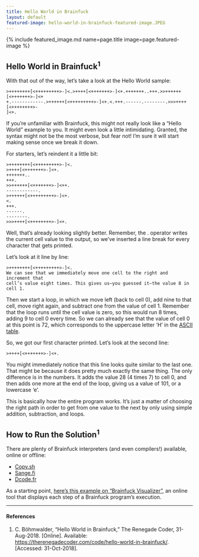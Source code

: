 ```yaml
---
title: Hello World in Brainfuck
layout: default
featured-image: hello-world-in-brainfuck-featured-image.JPEG
---
```


{% include featured_image.md name=page.title image=page.featured-image %}

## Hello World in Brainfuck<sup>1</sup>

With that out of the way, let’s take a look at the Hello World sample:

```brainfuck
>++++++++[<+++++++++>-]<.>++++[<+++++++>-]<+.+++++++..+++.>>++++++[<+++++++>-]<+
+.------------.>++++++[<+++++++++>-]<+.<.+++.------.--------.>>>++++[<++++++++>-
]<+.
```

If you’re unfamiliar with Brainfuck, this might not really look like a
“Hello World” example to you. It might even look a little intimidating.
Granted, the syntax might not be the most verbose, but fear not! I’m sure it
will start making sense once we break it down.

For starters, let’s reindent it a little bit:

```brainfuck
>++++++++[<+++++++++>-]<.
>++++[<+++++++>-]<+.
+++++++..
+++.
>>++++++[<+++++++>-]<++.
------------.
>++++++[<+++++++++>-]<+.
<.
+++.
------.
--------.
>>>++++[<++++++++>-]<+.
```

Well, that’s already looking slightly better. Remember, the . operator writes
the current cell value to the output, so we’ve inserted a line break for every
character that gets printed.

Let’s look at it line by line:

```brainfuck
>++++++++[<+++++++++>-]<.
We can see that we immediately move one cell to the right and increment that
cell’s value eight times. This gives us—you guessed it—the value 8 in cell 1.
```

Then we start a loop, in which we move left (back to cell 0), add nine to that
cell, move right again, and subtract one from the value of cell 1. Remember that
the loop runs until the cell value is zero, so this would run 8 times, adding 9
to cell 0 every time. So we can already see that the value of cell 0 at this
point is 72, which corresponds to the uppercase letter ‘H’ in the [ASCII table][2].

So, we got our first character printed. Let’s look at the second line:

```brainfuck
>++++[<+++++++>-]<+.
```

You might immediately notice that this line looks quite similar to the last one.
That might be because it does pretty much exactly the same thing. The only
difference is in the numbers. It adds the value 28 (4 times 7) to cell 0,
and then adds one more at the end of the loop, giving us a value of 101, or
a lowercase ‘e’.

This is basically how the entire program works. It’s just a matter of choosing
the right path in order to get from one value to the next by only using simple
addition, subtraction, and loops.

## How to Run the Solution<sup>1</sup>

There are plenty of Brainfuck interpreters (and even compilers!) available,
online or offline:

- [Copy.sh][3]
- [Sange.fi][4]
- [Dcode.fr][5]

As a starting point, [here’s this example on “Brainfuck Visualizer”][6], an online
tool that displays each step of a Brainfuck program’s execution.

[2]: http://www.asciitable.com/index/asciifull.gif
[3]: https://copy.sh/brainfuck/
[4]: https://sange.fi/esoteric/brainfuck/impl/interp/i.html
[5]: https://www.dcode.fr/brainfuck-language
[6]: https://fatiherikli.github.io/brainfuck-visualizer/#PisrKysrKysrWzwrKysrKysrKys+LV08Lgo+KysrK1s8KysrKysrKz4tXTwrLgorKysrKysrLi4KKysrLgo+PisrKysrK1s8KysrKysrKz4tXTwrKy4KLS0tLS0tLS0tLS0tLgo+KysrKysrWzwrKysrKysrKys+LV08Ky4KPC4KKysrLgotLS0tLS0uCi0tLS0tLS0tLgo+Pj4rKysrWzwrKysrKysrKz4tXTwrLg==

---

#### References

1. C. Böhmwalder, “Hello World in Brainfuck,” The Renegade Coder, 31-Aug-2018.
  [Online]. Available: <https://therenegadecoder.com/code/hello-world-in-brainfuck/>.
  [Accessed: 31-Oct-2018].
